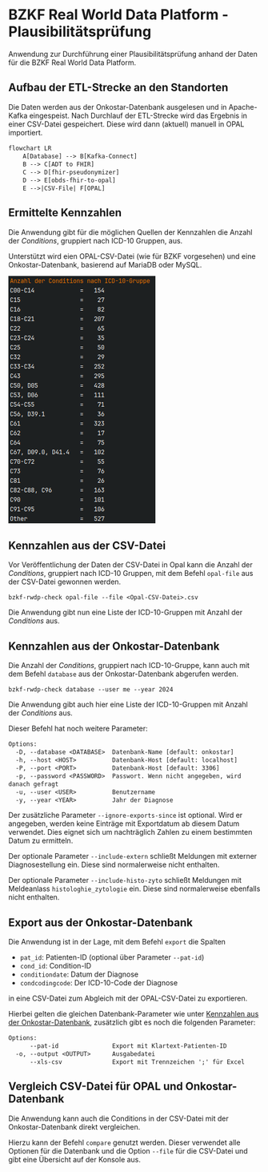 # BZKF Real World Data Platform - Plausibilitätsprüfung

Anwendung zur Durchführung einer Plausibilitätsprüfung anhand der Daten für die BZKF Real World Data Platform.

## Aufbau der ETL-Strecke an den Standorten

Die Daten werden aus der Onkostar-Datenbank ausgelesen und in Apache-Kafka eingespeist.
Nach Durchlauf der ETL-Strecke wird das Ergebnis in einer CSV-Datei gespeichert.
Diese wird dann (aktuell) manuell in OPAL importiert.

```mermaid
flowchart LR
    A[Database] --> B[Kafka-Connect]
    B --> C[ADT to FHIR]
    C --> D[fhir-pseudonymizer]
    D --> E[obds-fhir-to-opal]
    E -->|CSV-File| F[OPAL]
```

## Ermittelte Kennzahlen

Die Anwendung gibt für die möglichen Quellen der Kennzahlen die Anzahl der _Conditions_, gruppiert nach ICD-10 Gruppen,
aus.

Unterstützt wird eien OPAL-CSV-Datei (wie für BZKF vorgesehen) und eine Onkostar-Datenbank, basierend auf MariaDB oder
MySQL.

![Ausgabe](docs/screenshot.png)

## Kennzahlen aus der CSV-Datei

Vor Veröffentlichung der Daten der CSV-Datei in Opal kann die Anzahl der _Conditions_, gruppiert nach ICD-10 Gruppen,
mit dem Befehl `opal-file` aus der CSV-Datei gewonnen werden.

```
bzkf-rwdp-check opal-file --file <Opal-CSV-Datei>.csv
```

Die Anwendung gibt nun eine Liste der ICD-10-Gruppen mit Anzahl der _Conditions_ aus.

## Kennzahlen aus der Onkostar-Datenbank

Die Anzahl der _Conditions_, gruppiert nach ICD-10-Gruppe, kann auch mit dem Befehl `database` aus der
Onkostar-Datenbank abgerufen werden.

```
bzkf-rwdp-check database --user me --year 2024
```

Die Anwendung gibt auch hier eine Liste der ICD-10-Gruppen mit Anzahl der _Conditions_ aus.

Dieser Befehl hat noch weitere Parameter:

```
Options:
  -D, --database <DATABASE>  Datenbank-Name [default: onkostar]
  -h, --host <HOST>          Datenbank-Host [default: localhost]
  -P, --port <PORT>          Datenbank-Host [default: 3306]
  -p, --password <PASSWORD>  Passwort. Wenn nicht angegeben, wird danach gefragt
  -u, --user <USER>          Benutzername
  -y, --year <YEAR>          Jahr der Diagnose
```

Der zusätzliche Parameter `--ignore-exports-since` ist optional.
Wird er angegeben, werden keine Einträge mit Exportdatum ab diesem Datum verwendet.
Dies eignet sich um nachträglich Zahlen zu einem bestimmten Datum zu ermitteln.

Der optionale Parameter `--include-extern` schließt Meldungen mit externer Diagnosestellung ein.
Diese sind normalerweise nicht enthalten.

Der optionale Parameter `--include-histo-zyto` schließt Meldungen mit Meldeanlass `histologhie_zytologie` ein.
Diese sind normalerweise ebenfalls nicht enthalten.

## Export aus der Onkostar-Datenbank

Die Anwendung ist in der Lage, mit dem Befehl `export` die Spalten

* `pat_id`: Patienten-ID (optional über Parameter `--pat-id`)
* `cond_id`: Condition-ID
* `conditiondate`: Datum der Diagnose
* `condcodingcode`: Der ICD-10-Code der Diagnose

in eine CSV-Datei zum Abgleich mit der OPAL-CSV-Datei zu exportieren.

Hierbei gelten die gleichen Datenbank-Parameter wie
unter [Kennzahlen aus der Onkostar-Datenbank](#kennzahlen-aus-der-onkostar-datenbank), zusätzlich gibt es noch die
folgenden Parameter:

```
Options:
      --pat-id               Export mit Klartext-Patienten-ID
  -o, --output <OUTPUT>      Ausgabedatei
      --xls-csv              Export mit Trennzeichen ';' für Excel
```

## Vergleich CSV-Datei für OPAL und Onkostar-Datenbank

Die Anwendung kann auch die Conditions in der CSV-Datei mit der Onkostar-Datenbank direkt vergleichen.

Hierzu kann der Befehl `compare` genutzt werden. Dieser verwendet alle Optionen für die Datenbank und die
Option `--file` für die CSV-Datei und gibt eine Übersicht auf der Konsole aus.